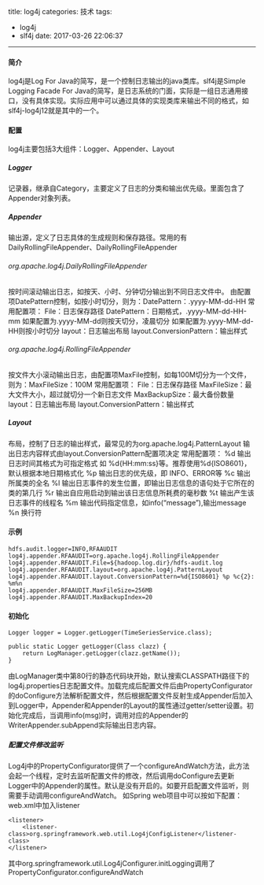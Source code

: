 title: log4j
categories: 技术
tags:
  - log4j
  - slf4j
date: 2017-03-26 22:06:37
---
#### 简介
log4j是Log For Java的简写，是一个控制日志输出的java类库。slf4j是Simple Logging Facade For Java的简写，是日志系统的门面，实际是一组日志通用接口，没有具体实现。实际应用中可以通过具体的实现类库来输出不同的格式，如slf4j-log4j12就是其中的一个。

<!-- more -->

#### 配置
log4j主要包括3大组件：Logger、Appender、Layout
##### Logger
记录器，继承自Category，主要定义了日志的分类和输出优先级。里面包含了Appender对象列表。
##### Appender
输出源，定义了日志具体的生成规则和保存路径。常用的有DailyRollingFileAppender、DailyRollingFileAppender
###### org.apache.log4j.DailyRollingFileAppender
按时间滚动输出日志，如按天、小时、分钟切分输出到不同日志文件中。
由配置项DatePattern控制，如按小时切分，则为：DatePattern：.yyyy-MM-dd-HH
常用配置项：
File：日志保存路径
DatePattern：日期格式，.yyyy-MM-dd-HH-mm
如果配置为.yyyy-MM-dd则按天切分，凌晨切分
如果配置为.yyyy-MM-dd-HH则按小时切分
layout：日志输出布局
layout.ConversionPattern：输出样式
###### org.apache.log4j.RollingFileAppender
按文件大小滚动输出日志，由配置项MaxFile控制，如每100M切分为一个文件，则为：MaxFileSize：100M
常用配置项：
File：日志保存路径
MaxFileSize：最大文件大小，超过就切分一个新日志文件
MaxBackupSize：最大备份数量
layout：日志输出布局
layout.ConversionPattern：输出样式
##### Layout
布局，控制了日志的输出样式，最常见的为org.apache.log4j.PatternLayout
输出日志内容样式由layout.ConversionPattern配置项决定
常用配置项：
%d 输出日志时间其格式为可指定格式 如 %d{HH:mm:ss}等。推荐使用%d{ISO8601}，默认根据本地日期格式化
%p 输出日志的优先级，即 INFO、ERROR等
%c 输出所属类的全名
%l 输出日志事件的发生位置，即输出日志信息的语句处于它所在的类的第几行
%r 输出自应用启动到输出该日志信息所耗费的毫秒数
%t 输出产生该日志事件的线程名
%m 输出代码指定信息，如info(“message”),输出message
%n 换行符

#### 示例
	hdfs.audit.logger=INFO,RFAAUDIT
	log4j.appender.RFAAUDIT=org.apache.log4j.RollingFileAppender
	log4j.appender.RFAAUDIT.File=${hadoop.log.dir}/hdfs-audit.log
	log4j.appender.RFAAUDIT.layout=org.apache.log4j.PatternLayout
	log4j.appender.RFAAUDIT.layout.ConversionPattern=%d{ISO8601} %p %c{2}: %m%n
	log4j.appender.RFAAUDIT.MaxFileSize=256MB
	log4j.appender.RFAAUDIT.MaxBackupIndex=20
#### 初始化
	Logger logger = Logger.getLogger(TimeSeriesService.class);
	
	public static Logger getLogger(Class clazz) {
	    return LogManager.getLogger(clazz.getName());
	}
由LogManager类中第80行的静态代码块开始，默认搜索CLASSPATH路径下的log4j.properties日志配置文件。加载完成后配置文件后由PropertyConfigurator的doConfigure方法解析配置文件，然后根据配置文件反射生成Appender后加入到Logger中，Appender和Appender的Layout的属性通过getter/setter设置。初始化完成后，当调用info(msg)时，调用对应的Appender的WriterAppender.subAppend实际输出日志内容。

##### 配置文件修改监听
Log4j中的PropertyConfigurator提供了一个configureAndWatch方法，此方法会起一个线程，定时去监听配置文件的修改，然后调用doConfigure去更新Logger中的Appender的属性。默认是没有开启的。如要开启配置文件监听，则需要手动调用configureAndWatch。
如Spring web项目中可以按如下配置：
web.xml中加入listener

	<listener>
	    <listener-class>org.springframework.web.util.Log4jConfigListener</listener-class>
	</listener>
其中org.springframework.util.Log4jConfigurer.initLogging调用了PropertyConfigurator.configureAndWatch


